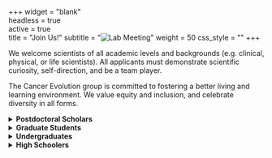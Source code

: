 
+++
widget = "blank"  
headless = true  
active = true  
title = "Join Us!"
subtitle = "![Lab Meeting](/img/lab_bday.jpg)"
weight = 50
css_style = ""
+++

We welcome scientists of all academic levels and backgrounds (e.g. clinical, physical, or life scientists). 
All applicants must demonstrate scientific curiosity, self-direction, and be a team player. 

The Cancer Evolution group is committed to fostering a better living and learning environment. We value equity and inclusion, and celebrate diversity in all forms.

<!---
<details>
<summary><b>Lab Manager/Technician</b></summary>
We are aggressively recruiting a lab manager <i>and</i> a technician. Our lab has funding to support folks looking for a long-term position, 
and will also support folks interested in attending graduate school down the road.  
</p>
Details of the 
<a href="https://case.edu/medicine/genetics/sites/case.edu.genetics/files/2021-10/9367_Research_Assistant_4.pdf">Senior</a> and 
<a href="https://case.edu/medicine/genetics/sites/case.edu.genetics/files/2021-10/9406_%20Research_Assistant_1.pdf">Junior</a>
positions. 
</details>
--->

<!--more--> 

<details>
 <summary><b>Postdoctoral Scholars</b></summary>
Email <a href="#contact">Dr. McFarland</a> with a Cover Letter and CV. 
Internal fellowship opportunities (not required) <a href="https://case.edu/cancer/training-education/postdoctoral-training">are found here</a>.
</details>

<details>
  <summary><b>Graduate Students</b></summary>
  At Case, "Integrative Biology" isn't our newest department &#8212 it's been our governing philosophy since 
  <a href="https://www.ncbi.nlm.nih.gov/pmc/articles/PMC5617793/#:~:text=In%201956%2C%20Western%20Reserve%20University,was%20introduced%20in%20the%201950s.">
  we created the first joint MD-PhD program in 1956</a> (<a href="https://case.edu/medicine/admissions-programs/md-phd-program">apply here</a>). 
  

  Our PhD program is equally-integrative design over 30 degree programs unified in a <a href="https://case.edu/medicine/bstp/">single application</a>,
  and rotation program. Students can join <strong>any</strong> lab accepting students, regardless of department. 
</p> 
  Please mention Dr. McFarland in your cover letter, so that I can be sure to review your application. 
  You are also encouraged to <a href="#contact">contact me directly</a> (before or after applying) to discuss fit.
</details>

<details>
 <summary><b>Undergraduates</b></summary>
 Undergrads at Case who can commit 10+ hours/week during the school year or 40 hours/week for 10+ weeks during the summer are encouraged to apply. 
 All undergrads will receive either course credit or CWRU's minimum student wadge. 
 Please send Dr. McFarland a CV and Cover Letter explaining why your scientific goals align with the lab's. 
 Summer students from any university are encouraged to apply through <a href="https://case.edu/source/find-programs-and-funding/campus-based-summer-positions">SOURCE programs</a>, 
 and are welcome to contact me in advance of applying. 
</details>

<details>
 <summary><b>High Schoolers</b></summary>
 High schoolers with a strong interest in scientific research, and evolutionary and cancer biology, 
 who can commit 10+ hours/week during the school year or 40 hours/week for 10+ weeks during the summer are encouraged to apply. 
 Please refer to these <a href="https://case.edu/source/find-programs-and-funding/campus-based-summer-positions">SOURCE guidelines</a> 
 when contacting labs at Case.
</details>


<!---
<style>
#more {display: none;}
</style>

<p>
<span id="dots"></span><span id="more">
# Our Values 
</span></p>
<button onclick="myFunction()" id="myBtn">Read more</button>

<script>
function myFunction() {
  var dots = document.getElementById("dots");
  var moreText = document.getElementById("more");
  var btnText = document.getElementById("myBtn");

  if (dots.style.display === "none") {
    dots.style.display = "inline";
    btnText.innerHTML = "Read more";
    moreText.style.display = "none";
  } else {
    dots.style.display = "none";
    btnText.innerHTML = "Read less";
    moreText.style.display = "inline";
  }
}
</script>

--->

